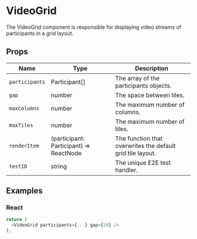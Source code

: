 # VideoGrid

The VideoGrid component is responsible for displaying video streams of participants in a grid layout.

## Props

| Name | Type | Description |
|-------------| ------------- | ----- |
| `participants` | Participant[] | The array of the participants objects. |
| `gap` | number | The space between tiles. |
| `maxColumns` | number | The maximum number of columns. |
| `maxTiles` | number | The maximum number of tiles. |
| `renderItem` | (participant: Participant) => ReactNode | The function that overwrites the default grid tile layout. |
| `testID` | string | The unique E2E test handler. |

## Examples

### React

```javascript
return (
  <VideoGrid participants={...} gap={20} />
);
```
